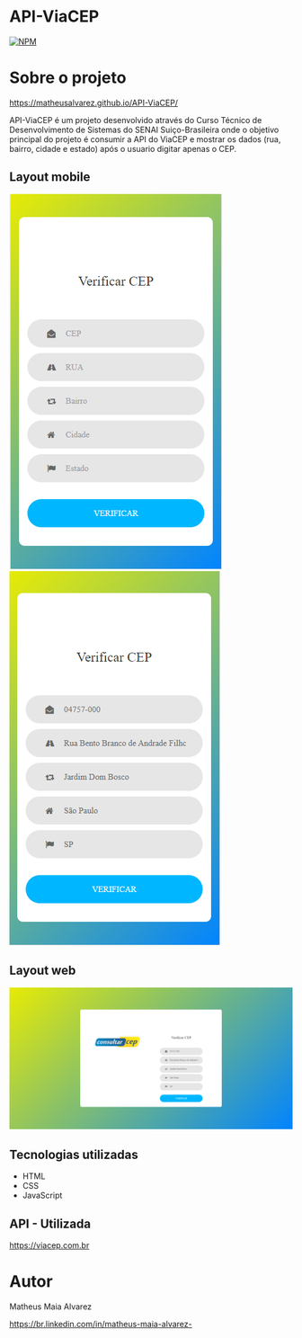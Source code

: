 # API-ViaCEP
[![NPM](https://img.shields.io/npm/l/react)](https://github.com/MatheusAlvarez/API-ViaCEP/blob/main/LICENSE) 

# Sobre o projeto
https://matheusalvarez.github.io/API-ViaCEP/

API-ViaCEP é um projeto desenvolvido através do Curso Técnico de Desenvolvimento de Sistemas do SENAI Suiço-Brasileira onde o objetivo principal do projeto é consumir a API do ViaCEP e mostrar os dados (rua, bairro, cidade e estado) após o usuario digitar apenas o CEP.

## Layout mobile
![Mobile 1](https://github.com/MatheusAlvarez/API-ViaCEP/blob/main/_assets/mobile1.png) ![Mobile 2](https://github.com/MatheusAlvarez/API-ViaCEP/blob/main/_assets/mobile.png)

## Layout web
![Web 1](https://github.com/MatheusAlvarez/API-ViaCEP/blob/main/_assets/web.png)

## Tecnologias utilizadas
- HTML
- CSS
- JavaScript

## API - Utilizada
https://viacep.com.br

# Autor

Matheus Maia Alvarez

https://br.linkedin.com/in/matheus-maia-alvarez-
